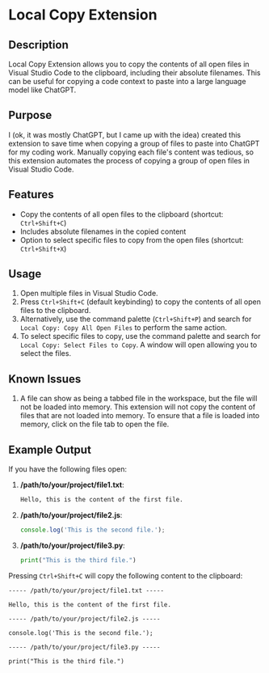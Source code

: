 # Local Copy Extension

## Description

Local Copy Extension allows you to copy the contents of all open files in Visual Studio Code to the clipboard, including their absolute filenames. This can be useful for copying a code context to paste into a large language model like ChatGPT.

## Purpose

I (ok, it was mostly ChatGPT, but I came up with the idea) created this extension to save time when copying a group of files to paste into ChatGPT for my coding work. Manually copying each file's content was tedious, so this extension automates the process of copying a group of open files in Visual Studio Code.

## Features

- Copy the contents of all open files to the clipboard (shortcut: `Ctrl+Shift+C`)
- Includes absolute filenames in the copied content
- Option to select specific files to copy from the open files (shortcut: `Ctrl+Shift+X`)

## Usage

1. Open multiple files in Visual Studio Code.
2. Press `Ctrl+Shift+C` (default keybinding) to copy the contents of all open files to the clipboard.
3. Alternatively, use the command palette (`Ctrl+Shift+P`) and search for `Local Copy: Copy All Open Files` to perform the same action.
4. To select specific files to copy, use the command palette and search for `Local Copy: Select Files to Copy`. A window will open allowing you to select the files.

## Known Issues

1. A file can show as being a tabbed file in the workspace, but the file will not be loaded into memory. This extension will not copy the content of files that are not loaded into memory. To ensure that a file is loaded into memory, click on the file tab to open the file.

## Example Output

If you have the following files open:

1. **/path/to/your/project/file1.txt**:
    ```txt
    Hello, this is the content of the first file.
    ```

2. **/path/to/your/project/file2.js**:
    ```javascript
    console.log('This is the second file.');
    ```

3. **/path/to/your/project/file3.py**:
    ```python
    print("This is the third file.")
    ```

Pressing `Ctrl+Shift+C` will copy the following content to the clipboard:

```plaintext
----- /path/to/your/project/file1.txt -----

Hello, this is the content of the first file.

----- /path/to/your/project/file2.js -----

console.log('This is the second file.');

----- /path/to/your/project/file3.py -----

print("This is the third file.")
